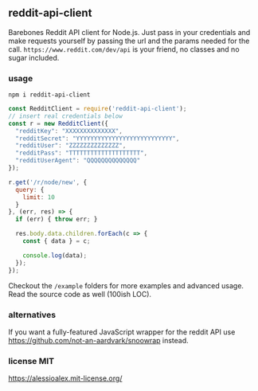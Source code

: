 ## reddit-api-client

Barebones Reddit API client for Node.js. Just pass in your credentials and make
requests yourself by passing the url and the params needed for the call.
`https://www.reddit.com/dev/api` is your friend, no classes and no sugar
included.

### usage

`npm i reddit-api-client`

```js
const RedditClient = require('reddit-api-client');
// insert real credentials below
const r = new RedditClient({
  "redditKey": "XXXXXXXXXXXXXX",
  "redditSecret": "YYYYYYYYYYYYYYYYYYYYYYYYYYY",
  "redditUser": "ZZZZZZZZZZZZZZ",
  "redditPass": "TTTTTTTTTTTTTTTTTTTT",
  "redditUserAgent": "QQQQQQQQQQQQQQ"
});

r.get('/r/node/new', {
  query: {
    limit: 10
  }
}, (err, res) => {
  if (err) { throw err; }

  res.body.data.children.forEach(c => {
    const { data } = c;

    console.log(data);
  });
});
```

Checkout the `/example` folders for more examples and advanced usage. Read
the source code as well (100ish LOC).

### alternatives

If you want a fully-featured JavaScript wrapper for the reddit API use https://github.com/not-an-aardvark/snoowrap instead.

### license MIT

https://alessioalex.mit-license.org/
